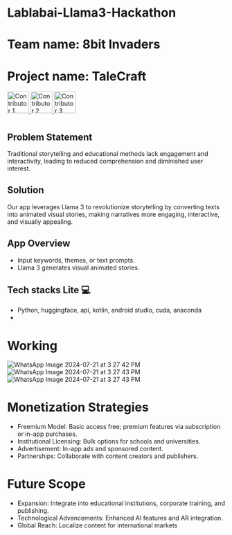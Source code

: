 # Lablabai-Llama3-Hackathon
# Team name: 8bit Invaders
# Project name: TaleCraft

<!-- Contributor 1 -->
<a href="https://github.com/HarishMahto">
  <img src="https://github.com/HarishMahto.png" width="50" height="50" alt="Contributor 1">
</a>

<!-- Contributor 2 -->
<a href="https://github.com/Somie12">
  <img src="https://github.com/Somie12.png" width="50" height="50" alt="Contributor 2">
</a>


<!-- Contributor 3 -->
<a href="https://github.com/Diksha566">
  <img src="https://github.com/Diksha566.png" width="50" height="50" alt="Contributor 3">
</a>


<h1 align="center">
  
## Problem Statement
Traditional storytelling and educational methods lack engagement and interactivity, leading to reduced comprehension and diminished user interest.

## Solution
Our app leverages Llama 3 to revolutionize storytelling by converting texts into animated visual stories, making narratives more engaging, interactive, and visually appealing.

## App Overview
- Input keywords, themes, or text prompts.
- Llama 3 generates visual animated stories.


## Tech stacks Lite 💻
* Python, huggingface, api, kotlin, android studio, cuda, anaconda
* 



# Working
![WhatsApp Image 2024-07-21 at 3 27 42 PM](https://github.com/user-attachments/assets/79400f79-d102-404d-b12e-801f42e7b9ee)
![WhatsApp Image 2024-07-21 at 3 27 43 PM](https://github.com/user-attachments/assets/04c424b8-7455-4f73-a2da-ea42316c1767)
![WhatsApp Image 2024-07-21 at 3 27 43 PM](https://github.com/user-attachments/assets/0e5acd65-e91b-4b9f-81a6-b48704cfce5e)



# Monetization Strategies
- Freemium Model: Basic access free; premium features via subscription or in-app purchases.
- Institutional Licensing: Bulk options for schools and universities.
- Advertisement: In-app ads and sponsored content.
- Partnerships: Collaborate with content creators and publishers.

# Future Scope
- Expansion: Integrate into educational institutions, corporate training, and publishing.
- Technological Advancements: Enhanced AI features and AR integration.
- Global Reach: Localize content for international markets


